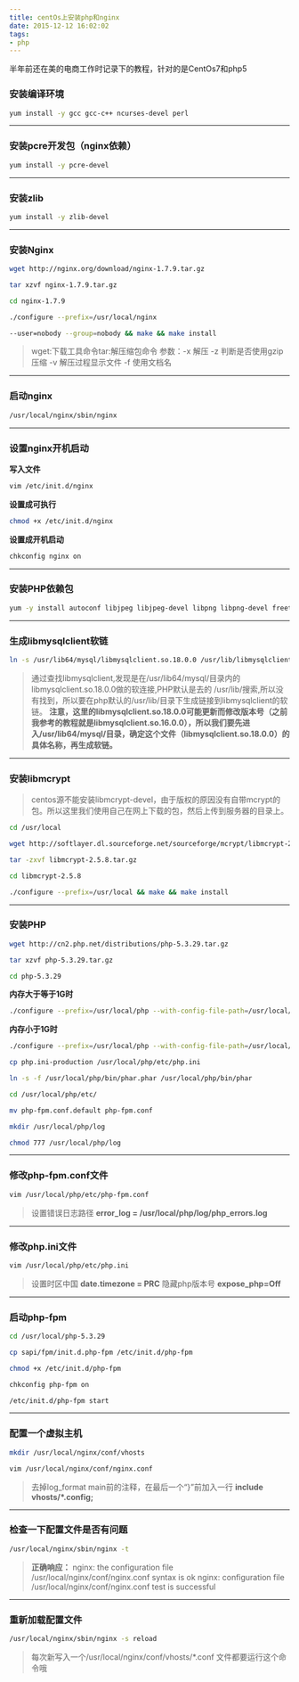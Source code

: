 ```yaml
---
title: centOs上安装php和nginx
date: 2015-12-12 16:02:02
tags:
- php
---
```

半年前还在美的电商工作时记录下的教程，针对的是CentOs7和php5
<!-- more -->
### 安装编译环境
```bash
yum install -y gcc gcc-c++ ncurses-devel perl
```

----
### 安装pcre开发包（nginx依赖）
```bash
yum install -y pcre-devel
```

----
### 安装zlib
```bash
yum install -y zlib-devel
```
----
### 安装Nginx

```bash
wget http://nginx.org/download/nginx-1.7.9.tar.gz

tar xzvf nginx-1.7.9.tar.gz

cd nginx-1.7.9

./configure --prefix=/usr/local/nginx

--user=nobody --group=nobody && make && make install
```
>wget:下载工具命令tar:解压缩包命令 参数：-x 解压 -z 判断是否使用gzip压缩 -v 解压过程显示文件 -f 使用文档名

----

### 启动nginx
```bash
/usr/local/nginx/sbin/nginx
```

----
### 设置nginx开机启动
**写入文件**

```bash
vim /etc/init.d/nginx
```
**设置成可执行**

```bash
chmod +x /etc/init.d/nginx
```
**设置成开机启动**

```bash
chkconfig nginx on
```
----
### 安装PHP依赖包
```bash
yum -y install autoconf libjpeg libjpeg-devel libpng libpng-devel freetype freetype-devel libxml2 libxml2-devel zlib zlib-devel glibc glibc-devel glib2 glib2-devel bzip2 bzip2-devel ncurses ncurses-devel curl curl-devel libmcrypt libmcrypt-devel mysql-devel
```

----
### 生成libmysqlclient软链
```bash
ln -s /usr/lib64/mysql/libmysqlclient.so.18.0.0 /usr/lib/libmysqlclient.so
```
>通过查找libmysqlclient,发现是在/usr/lib64/mysql/目录内的libmysqlclient.so.18.0.0做的软连接,PHP默认是去的 /usr/lib/搜索,所以没有找到，所以要在php默认的/usr/lib/目录下生成链接到libmysqlclient的软链。
>**注意，这里的libmysqlclient.so.18.0.0可能更新而修改版本号（之前我参考的教程就是libmysqlclient.so.16.0.0），所以我们要先进入/usr/lib64/mysql/目录，确定这个文件（libmysqlclient.so.18.0.0）的具体名称，再生成软链。**

----
### 安装libmcrypt
>centos源不能安装libmcrypt-devel，由于版权的原因没有自带mcrypt的包。所以这里我们使用自己在网上下载的包，然后上传到服务器的目录上。

```bash
cd /usr/local
```

```bash
wget http://softlayer.dl.sourceforge.net/sourceforge/mcrypt/libmcrypt-2.5.8.tar.gz (使用附件的包或者自己下载的包)
```

```bash
tar -zxvf libmcrypt-2.5.8.tar.gz
```

```bash
cd libmcrypt-2.5.8
```

```bash
./configure --prefix=/usr/local && make && make install
```

----
### 安装PHP
```bash
wget http://cn2.php.net/distributions/php-5.3.29.tar.gz
```

```bash
tar xzvf php-5.3.29.tar.gz
```

```bash
cd php-5.3.29
```

**内存大于等于1G时**

```bash
./configure --prefix=/usr/local/php --with-config-file-path=/usr/local/php/etc --enable-fpm --with-mcrypt --enable-mbstring --with-curl --disable-debug -with-bz2 --with-zlib --enable-sockets --enable-zip --with-pcre-regex --with-mysql --with-mysqli --with-gd --with-jpeg-dir && make && make install
```

**内存小于1G时**

```bash
./configure --prefix=/usr/local/php --with-config-file-path=/usr/local/php/etc --enable-fpm --with-mcrypt --enable-mbstring --with-curl --disable-debug -with-bz2 --with-zlib --enable-sockets --enable-zip --with-pcre-regex --with-mysql --with-mysqli --with-gd --with-jpeg-dir --disable-fileinfo && make && make install
```

```bash
cp php.ini-production /usr/local/php/etc/php.ini
```

```bash
ln -s -f /usr/local/php/bin/phar.phar /usr/local/php/bin/phar
```

```bash
cd /usr/local/php/etc/
```

```bash
mv php-fpm.conf.default php-fpm.conf
```

```bash
mkdir /usr/local/php/log
```

```bash
chmod 777 /usr/local/php/log
```

----
### 修改php-fpm.conf文件

```bash
vim /usr/local/php/etc/php-fpm.conf
```
>设置错误日志路径 **error_log = /usr/local/php/log/php_errors.log**

----
### 修改php.ini文件
```bash
vim /usr/local/php/etc/php.ini
```
>设置时区中国 **date.timezone = PRC**
>隐藏php版本号 **expose_php=Off**

----
### 启动php-fpm
```bash
cd /usr/local/php-5.3.29
```

```bash
cp sapi/fpm/init.d.php-fpm /etc/init.d/php-fpm
```

```bash
chmod +x /etc/init.d/php-fpm
```

```bash
chkconfig php-fpm on
```

```bash
/etc/init.d/php-fpm start
```

----
### 配置一个虚拟主机
```bash
mkdir /usr/local/nginx/conf/vhosts
```

```bash
vim /usr/local/nginx/conf/nginx.conf
```
>去掉log_format main前的注释，在最后一个“}”前加入一行 **include vhosts/*.config;**

----
### 检查一下配置文件是否有问题
```bash
/usr/local/nginx/sbin/nginx -t
```
>**正确响应：**
>nginx: the configuration file /usr/local/nginx/conf/nginx.conf syntax is ok
>nginx: configuration file /usr/local/nginx/conf/nginx.conf test is successful

----
### 重新加载配置文件
```bash
/usr/local/nginx/sbin/nginx -s reload
```
>每次新写入一个/usr/local/nginx/conf/vhosts/*.conf 文件都要运行这个命令哦
